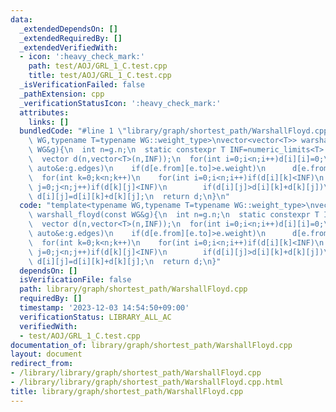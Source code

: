 ```yaml
---
data:
  _extendedDependsOn: []
  _extendedRequiredBy: []
  _extendedVerifiedWith:
  - icon: ':heavy_check_mark:'
    path: test/AOJ/GRL_1_C.test.cpp
    title: test/AOJ/GRL_1_C.test.cpp
  _isVerificationFailed: false
  _pathExtension: cpp
  _verificationStatusIcon: ':heavy_check_mark:'
  attributes:
    links: []
  bundledCode: "#line 1 \"library/graph/shortest_path/WarshallFloyd.cpp\"\ntemplate<typename\
    \ WG,typename T=typename WG::weight_type>\nvector<vector<T>> warshall_floyd(const\
    \ WG&g){\n  int n=g.n;\n  static constexpr T INF=numeric_limits<T>::max()/2;\n\
    \  vector d(n,vector<T>(n,INF));\n  for(int i=0;i<n;i++)d[i][i]=0;\n  for(const\
    \ auto&e:g.edges)\n    if(d[e.from][e.to]>e.weight)\n      d[e.from][e.to]=e.weight;\n\
    \  for(int k=0;k<n;k++)\n    for(int i=0;i<n;i++)if(d[i][k]<INF)\n      for(int\
    \ j=0;j<n;j++)if(d[k][j]<INF)\n        if(d[i][j]>d[i][k]+d[k][j])\n         \
    \ d[i][j]=d[i][k]+d[k][j];\n  return d;\n}\n"
  code: "template<typename WG,typename T=typename WG::weight_type>\nvector<vector<T>>\
    \ warshall_floyd(const WG&g){\n  int n=g.n;\n  static constexpr T INF=numeric_limits<T>::max()/2;\n\
    \  vector d(n,vector<T>(n,INF));\n  for(int i=0;i<n;i++)d[i][i]=0;\n  for(const\
    \ auto&e:g.edges)\n    if(d[e.from][e.to]>e.weight)\n      d[e.from][e.to]=e.weight;\n\
    \  for(int k=0;k<n;k++)\n    for(int i=0;i<n;i++)if(d[i][k]<INF)\n      for(int\
    \ j=0;j<n;j++)if(d[k][j]<INF)\n        if(d[i][j]>d[i][k]+d[k][j])\n         \
    \ d[i][j]=d[i][k]+d[k][j];\n  return d;\n}"
  dependsOn: []
  isVerificationFile: false
  path: library/graph/shortest_path/WarshallFloyd.cpp
  requiredBy: []
  timestamp: '2023-12-03 14:54:50+09:00'
  verificationStatus: LIBRARY_ALL_AC
  verifiedWith:
  - test/AOJ/GRL_1_C.test.cpp
documentation_of: library/graph/shortest_path/WarshallFloyd.cpp
layout: document
redirect_from:
- /library/library/graph/shortest_path/WarshallFloyd.cpp
- /library/library/graph/shortest_path/WarshallFloyd.cpp.html
title: library/graph/shortest_path/WarshallFloyd.cpp
---
```

